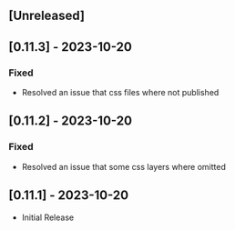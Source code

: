 ## [Unreleased]

## [0.11.3] - 2023-10-20

### Fixed

- Resolved an issue that css files where not published

## [0.11.2] - 2023-10-20

### Fixed

- Resolved an issue that some css layers where omitted

## [0.11.1] - 2023-10-20

- Initial Release
